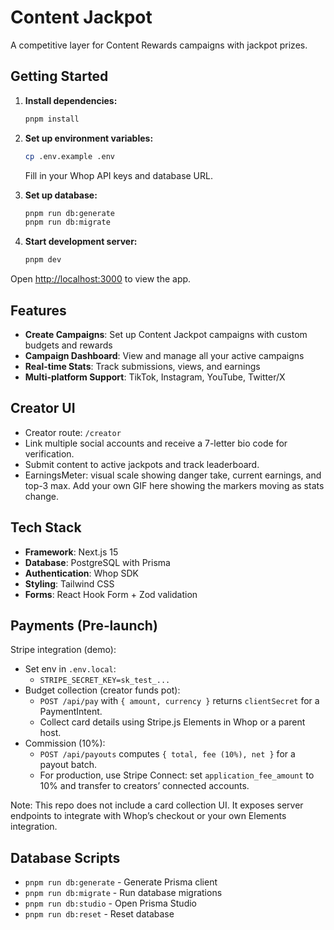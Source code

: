 # Content Jackpot

A competitive layer for Content Rewards campaigns with jackpot prizes.

## Getting Started

1. **Install dependencies:**
   ```bash
   pnpm install
   ```

2. **Set up environment variables:**
   ```bash
   cp .env.example .env
   ```
   Fill in your Whop API keys and database URL.

3. **Set up database:**
   ```bash
   pnpm run db:generate
   pnpm run db:migrate
   ```

4. **Start development server:**
   ```bash
   pnpm dev
   ```

Open [http://localhost:3000](http://localhost:3000) to view the app.

## Features

- **Create Campaigns**: Set up Content Jackpot campaigns with custom budgets and rewards
- **Campaign Dashboard**: View and manage all your active campaigns
- **Real-time Stats**: Track submissions, views, and earnings
- **Multi-platform Support**: TikTok, Instagram, YouTube, Twitter/X

## Creator UI

- Creator route: `/creator`
- Link multiple social accounts and receive a 7-letter bio code for verification.
- Submit content to active jackpots and track leaderboard.
- EarningsMeter: visual scale showing danger take, current earnings, and top-3 max. Add your own GIF here showing the markers moving as stats change.

## Tech Stack

- **Framework**: Next.js 15
- **Database**: PostgreSQL with Prisma
- **Authentication**: Whop SDK
- **Styling**: Tailwind CSS
- **Forms**: React Hook Form + Zod validation

## Payments (Pre‑launch)

Stripe integration (demo):
- Set env in `.env.local`:
  - `STRIPE_SECRET_KEY=sk_test_...`
- Budget collection (creator funds pot):
  - `POST /api/pay` with `{ amount, currency }` returns `clientSecret` for a PaymentIntent.
  - Collect card details using Stripe.js Elements in Whop or a parent host.
- Commission (10%):
  - `POST /api/payouts` computes `{ total, fee (10%), net }` for a payout batch.
  - For production, use Stripe Connect: set `application_fee_amount` to 10% and transfer to creators’ connected accounts.

Note: This repo does not include a card collection UI. It exposes server endpoints to integrate with Whop’s checkout or your own Elements integration.

## Database Scripts

- `pnpm run db:generate` - Generate Prisma client
- `pnpm run db:migrate` - Run database migrations
- `pnpm run db:studio` - Open Prisma Studio
- `pnpm run db:reset` - Reset database
